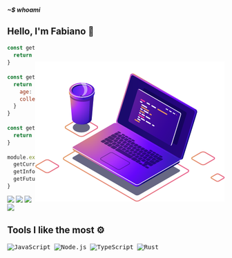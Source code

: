 ##### ~$ whoami



## Hello, I'm Fabiano 🙂

<img style = "margin-top: 40px;" align="right" width = "width" src="./images/computer-illustration.png">

```javascript
const getCurrentWorkplace = () => {
  return 'smart software'
}

const getInformationAboutMe = () => {
  return { 
    age: 20,
    college: '👨‍💻 Computer Science'
  }
}

const getFutureGoal = () => {
  return '🚀 to learn web3'
}

module.exports = {
  getCurrentWorkplace,
  getInformationAboutMe,
  getFutureGoal
}
```
<div >
  
  <a href="https://twitter.com/_FabianoBarros_" target="_blank"><img src ="https://img.shields.io/static/v1?message=Twitter&logo=twitter&label=&color=1DA1F2&logoColor=white&labelColor=&style=for-the-badge" target="_blank"></a>
  <a href="https://mail.google.com/mail/u/0/#search/fabianorocha102003%40gmail.com" target="_blank"><img src ="https://img.shields.io/badge/Gmail-D14836?style=for-the-badge&logo=gmail&logoColor=white" target="_blank"></a>
  <a href="https://www.linkedin.com/in/fabiano-barros-rocha-84a581200/" target="_blank"><img src ="https://img.shields.io/badge/LinkedIn-0077B5?style=for-the-badge&logo=linkedin&logoColor=white" target="_blank"></a>
  <a href="https://discordapp.com/users/yDanoning#8478" target="_blank"><img src ="https://img.shields.io/static/v1?message=Discord&logo=discord&label=&color=7289DA&logoColor=white&labelColor=&style=for-the-badge" target="_blank"></a>
  
  
</div>

<div style="display: inline_block">
  
  ## Tools I like the most ⚙️
  <kbd> ![JavaScript](https://img.shields.io/badge/javascript-f7df1e?style=for-the-badge&logo=javascript&logoColor=black) </kbd>
  <kbd> ![Node.js](https://img.shields.io/badge/Node.js-43853D?style=for-the-badge&logo=node.js&logoColor=white) </kbd>
  <kbd> ![TypeScript](https://img.shields.io/badge/typescript-%23007ACC.svg?style=for-the-badge&logo=typescript&logoColor=white) </kbd>
  <kbd> ![Rust](https://img.shields.io/badge/rust-%23000000.svg?style=for-the-badge&logo=rust&logoColor=white) </kbd>

 <!--## My stats 📊
  <div>
    <a href="https://github.com/yDanonin">
    <img height="180em" src="https://github-readme-stats.vercel.app/api?username=yDanonin&show_icons=true&theme=tokyonight&include_all_commits=true&count_private=true"/>
    <img height="180em" src="https://github-readme-stats.vercel.app/api/top-langs/?username=yDanonin&layout=compact&langs_count=16&theme=tokyonight"/>
  </div>
</div>-->
  
<br>

